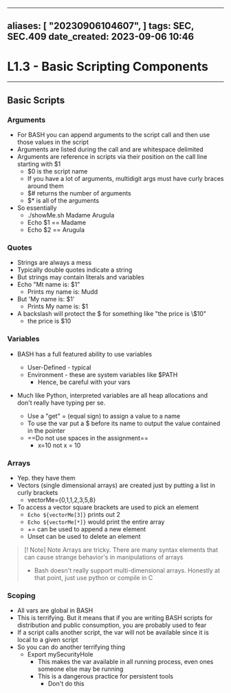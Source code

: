 
---
aliases: [ "20230906104607",  ]
tags: SEC, SEC.409
date_created: 2023-09-06 10:46
---
# L1.3 - Basic Scripting Components
---
## Basic Scripts
### Arguments
- For BASH you can append arguments to the script call and then use those values in the script
- Arguments are listed during the call and are whitespace delimited
- Arguments are reference in scripts via their position on the call line starting with $1
	- $0 is the script name
	- If you have a lot of arguments, multidigit args must have curly braces around them
	- $# returns the number of arguments
	- $* is all of the arguments
- So essentially
	- ./showMe.sh Madame Arugula
	- Echo $1 == Madame
	- Echo $2 == Arugula
### Quotes
- Strings are always a mess
- Typically double quotes indicate a string
- But strings may contain literals and variables
- Echo "Mt name is: $1"
	- Prints my name is: Mudd
- But 'My name is: $1'
	- Prints My name is: $1
- A backslash will protect the $ for something like "the price is \\$10"
	- the price is $10
### Variables
- BASH has a full featured ability to use variables 
	- User-Defined - typical
	- Environment - these are system variables like $PATH
		- Hence, be careful with your vars

- Much like Python, interpreted variables are all heap allocations and don't really have typing per se.
	- Use a "get" = (equal sign) to assign a value to a name
	- To use the var put a $ before its name to output the value contained in the pointer
	- ==Do not use spaces in the assignment==
		- x=10 not x = 10
### Arrays
- Yep. they have them
- Vectors (single dimensional arrays) are created just by putting a list in curly brackets
	- vectorMe={0,1,1,2,3,5,8}
- To access a vector square brackets are used to pick an element
	- `Echo ${vectorMe[3]}` prints out 2
	- `Echo ${vectorMe[*]}` would print the entire array
	- += can be used to append a new element
	- Unset can be used to delete an element
>[! Note] Note
>Arrays are tricky. There are many syntax elements that can cause strange behavior's in manipulations of arrays
>- Bash doesn't really support multi-dimensional arrays. Honestly at that point, just use python or compile in C
### Scoping
- All vars are global in BASH
- This is terrifying. But it means that if you are writing BASH scripts for distribution and public consumption, you are probably used to fear
- If a script calls another script, the var will not be available since it is local to a given script
- So you can do another terrifying thing
	- Export mySecurityHole
		- This makes the var available in all running process, even ones someone else may be running
		- This is a dangerous practice for persistent tools
			- Don't do this
